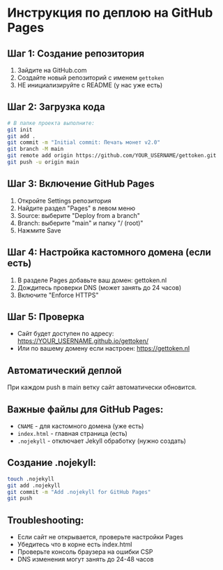 # Инструкция по деплою на GitHub Pages

## Шаг 1: Создание репозитория
1. Зайдите на GitHub.com
2. Создайте новый репозиторий с именем `gettoken`
3. НЕ инициализируйте с README (у нас уже есть)

## Шаг 2: Загрузка кода
```bash
# В папке проекта выполните:
git init
git add .
git commit -m "Initial commit: Печать монет v2.0"
git branch -M main
git remote add origin https://github.com/YOUR_USERNAME/gettoken.git
git push -u origin main
```

## Шаг 3: Включение GitHub Pages
1. Откройте Settings репозитория
2. Найдите раздел "Pages" в левом меню
3. Source: выберите "Deploy from a branch"
4. Branch: выберите "main" и папку "/ (root)"
5. Нажмите Save

## Шаг 4: Настройка кастомного домена (если есть)
1. В разделе Pages добавьте ваш домен: gettoken.nl
2. Дождитесь проверки DNS (может занять до 24 часов)
3. Включите "Enforce HTTPS"

## Шаг 5: Проверка
- Сайт будет доступен по адресу: https://YOUR_USERNAME.github.io/gettoken/
- Или по вашему домену если настроен: https://gettoken.nl

## Автоматический деплой
При каждом push в main ветку сайт автоматически обновится.

## Важные файлы для GitHub Pages:
- `CNAME` - для кастомного домена (уже есть)
- `index.html` - главная страница (есть)
- `.nojekyll` - отключает Jekyll обработку (нужно создать)

## Создание .nojekyll:
```bash
touch .nojekyll
git add .nojekyll
git commit -m "Add .nojekyll for GitHub Pages"
git push
```

## Troubleshooting:
- Если сайт не открывается, проверьте настройки Pages
- Убедитесь что в корне есть index.html
- Проверьте консоль браузера на ошибки CSP
- DNS изменения могут занять до 24-48 часов
